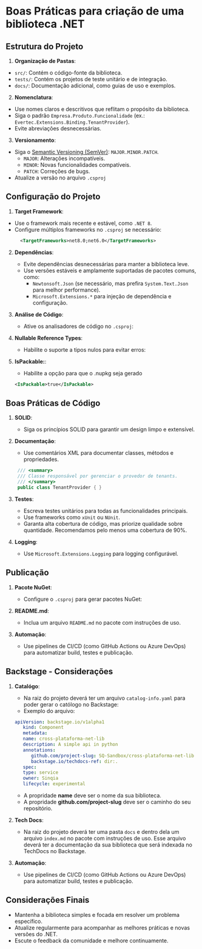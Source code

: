 # Boas Práticas para criação de uma biblioteca .NET  

## Estrutura do Projeto  
1. **Organização de Pastas**:  
  - `src/`: Contém o código-fonte da biblioteca.  
  - `tests/`: Contém os projetos de teste unitário e de integração.  
  - `docs/`: Documentação adicional, como guias de uso e exemplos.  

2. **Nomenclatura**:  
  - Use nomes claros e descritivos que reflitam o propósito da biblioteca.
  - Siga o padrão `Empresa.Produto.Funcionalidade` (ex.: `Evertec.Extensions.Binding.TenantProvider`).
  - Evite abreviações desnecessárias.

3. **Versionamento**:  
  - Siga o [Semantic Versioning (SemVer)](https://semver.org/): `MAJOR.MINOR.PATCH`.  
    - `MAJOR`: Alterações incompatíveis.
    - `MINOR`: Novas funcionalidades compatíveis.
    - `PATCH`: Correções de bugs.
  - Atualize a versão no arquivo `.csproj`  

## Configuração do Projeto  
1. **Target Framework**:  
  - Use o framework mais recente e estável, como `.NET 8`.  
  - Configure múltiplos frameworks no `.csproj` se necessário:
    ```xml
      <TargetFrameworks>net8.0;net6.0</TargetFrameworks>
    ```
2. **Dependências**:  
   - Evite dependências desnecessárias para manter a biblioteca leve.  
   - Use versões estáveis e amplamente suportadas de pacotes comuns, como:  
     - `Newtonsoft.Json` (se necessário, mas prefira `System.Text.Json` para melhor performance).  
     - `Microsoft.Extensions.*` para injeção de dependência e configuração.  

3. **Análise de Código**:  
   - Ative os analisadores de código no `.csproj`:

4. **Nullable Reference Types**:  
   - Habilite o suporte a tipos nulos para evitar erros:

5. **IsPackable:**: 
    - Habilite a opção para que o .nupkg seja gerado
    ```xml
    <IsPackable>true</IsPackable> 
    ```

## Boas Práticas de Código  
1. **SOLID**:  
   - Siga os princípios SOLID para garantir um design limpo e extensível.  

2. **Documentação**:  
   - Use comentários XML para documentar classes, métodos e propriedades.  
   ```c#
    /// <summary>
    /// Classe responsável por gerenciar o provedor de tenants.
    /// </summary>
    public class TenantProvider { }
    ```

3. **Testes**:  
   - Escreva testes unitários para todas as funcionalidades principais.  
   - Use frameworks como `xUnit` ou `NUnit`.  
   - Garanta alta cobertura de código, mas priorize qualidade sobre quantidade. Recomendamos pelo menos uma cobertura de 90%. 

4. **Logging**:  
   - Use `Microsoft.Extensions.Logging` para logging configurável.  

## Publicação  
1. **Pacote NuGet**:  
   - Configure o `.csproj` para gerar pacotes NuGet:
2. **README.md**:  
   - Inclua um arquivo `README.md` no pacote com instruções de uso.  

3. **Automação**:  
   - Use pipelines de CI/CD (como GitHub Actions ou Azure DevOps) para automatizar build, testes e publicação.  

## Backstage  - Considerações
1. **Catalógo**:  
   - Na raiz do projeto deverá ter um arquivo `catalog-info.yaml` para poder gerar o católogo no Backstage:
   - Exemplo do arquivo:
   ```yaml
   apiVersion: backstage.io/v1alpha1
      kind: Component
      metadata:
      name: cross-plataforma-net-lib
      description: A simple api in python
      annotations:
         github.com/project-slug: SQ-Sandbox/cross-plataforma-net-lib
         backstage.io/techdocs-ref: dir:.
      spec:
      type: service
      owner: Sinqia
      lifecycle: experimental
   ```

   - A propridade **name** deve ser o nome da sua biblioteca.
   - A propridade **github.com/project-slug** deve ser o caminho do seu repositório.

2. **Tech Docs**:  
   - Na raiz do projeto deverá ter uma pasta `docs` e dentro dela um arquivo `index.md` no pacote com instruções de uso. Esse arquivo deverá  ter a documentação da sua biblioteca que será indexada no TechDocs no Backstage. 

3. **Automação**:  
   - Use pipelines de CI/CD (como GitHub Actions ou Azure DevOps) para automatizar build, testes e publicação.  

## Considerações Finais  
- Mantenha a biblioteca simples e focada em resolver um problema específico.  
- Atualize regularmente para acompanhar as melhores práticas e novas versões do .NET.  
- Escute o feedback da comunidade e melhore continuamente.
